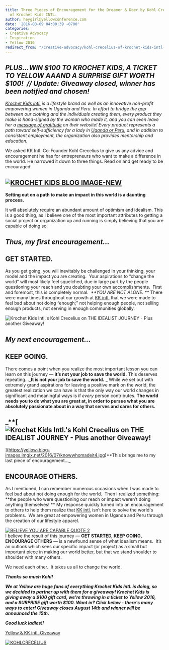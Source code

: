 ```yaml
---
title: Three Pieces of Encouragement for the Dreamer & Doer by Kohl Crecelius, Co-Founder
  of Krochet Kids INTL.
author: heygirl@yellowconference.com
date: '2016-08-09 04:00:39 -0700'
categories:
- Creative Advocacy
- Inspiration
- Yellow 2016
redirect_from: "/creative-advocacy/kohl-crecelius-of-krochet-kids-intl-on-the-idealist-journey-and-another-giveaway/"
---
```


## _PLUS...WIN $100 TO KROCHET KIDS, A TICKET TO YELLOW AAAND A SURPRISE GIFT WORTH $100!  // Update: Giveaway closed, winner has been notified and chosen!_

_[Krochet Kids intl.](http://www.krochetkids.org/) is a lifestyle brand as well as an innovative non-profit empowering women in Uganda and Peru. In effort to bridge the gap between our clothing and the individuals creating them, every product they make is hand-signed by the woman who made it, and you can even leave her a [message of gratitude](http://www.krochetkids.org/what-we-do/meet-the-ladies/) on their website! Every product represents a path toward self-sufficiency for a lady in [Uganda or Peru](http://www.krochetkids.org/what-we-do/our-impact/), and in addition to consistent employment, the organization also provides mentorship and education.[  
](https://yellow-blog-images.imgix.net/2016/07/spring2016pike.jpg)_

We asked KK Intl. Co-Founder Kohl Crecelius to give us any advice and encouragement he has for entrepreneurs who want to make a difference in the world. He narrowed it down to three things. Read on and get ready to be encouraged!

## [![KROCHET KIDS BLOG IMAGE-NEW](https://yellow-blog-images.imgix.net/2016/08/KROCHET-KIDS-BLOG-IMAGE-NEW1.jpg)](https://yellow-blog-images.imgix.net/2016/08/KROCHET-KIDS-BLOG-IMAGE-NEW1.jpg)

**Setting out on a path to make an impact in this world is a daunting process.**

It will absolutely require an abundant amount of optimism and idealism. This is a good thing, as I believe one of the most important attributes to getting a social project or organization up and running is simply believing that you are capable of doing so.

## _Thus, my first encouragement…_

## **GET STARTED.**

As you get going, you will inevitably be challenged in your thinking, your model and the impact you are creating.  Your aspirations to “change the world” will most likely feel squelched, due in large part by the people questioning your reach and you doubting your own accomplishments.  First and foremost, this is completely normal.  _**YOU ARE NOT ALONE. **_ There were many times throughout our growth at [KK intl.](http://www.krochetkids.org/) that we were made to feel bad about not doing “enough;” not helping enough people, not selling enough products, not serving in enough communities globally. 

![Krochet Kids Intl.'s Kohl Crecelius on THE IDEALIST JOURNEY - Plus another Giveaway!](https://yellow-blog-images.imgix.net/2016/07/spring2016pike.jpg)

## _**My next encouragement…**_

## **KEEP GOING.**

There comes a point when you realize the most important lesson you can learn on this journey — **it’s not your job to save the world.** This deserves repeating…_**It is not your job to save the world.** _ While we set out with extremely grand aspirations for leaving a positive mark on the world, the greatest realization we can have is that the only way our world changes in significant and meaningful ways is if _every_ person contributes. **The world needs you to do what you are great at, in order to pursue what you are absolutely passionate about in a way that serves and cares for others.**

## _**[![Krochet Kids Intl.'s Kohl Crecelius on THE IDEALIST JOURNEY - Plus another Giveaway!](https://yellow-blog-images.imgix.net/2016/07/knowwhomadeit2.jpg)  
](https://yellow-blog-images.imgix.net/2016/07/knowwhomadeit4.jpg)**This brings me to my last piece of encouragement…_

## ENCOURAGE OTHERS.

As I mentioned, I can remember numerous occasions when I was made to feel bad about not doing enough for the world.  Then I realized something: **the people who were questioning our reach or impact weren’t doing anything themselves! ** My response quickly turned into an encouragement to others to help them realize that [KK intl.](http://www.krochetkids.org/) isn’t here to solve the world's problems.  We are great at empowering women in Uganda and Peru through the creation of our lifestyle apparel.

[![BELIEVE YOU ARE CAPABLE QUOTE 2](https://yellow-blog-images.imgix.net/2016/08/BELIEVE-YOU-ARE-CAPABLE-QUOTE-2.jpg)](https://yellow-blog-images.imgix.net/2016/08/BELIEVE-YOU-ARE-CAPABLE-QUOTE-2.jpg)[  
](https://yellow-blog-images.imgix.net/2016/07/knowwhomadeit2.jpg)I believe the result of this journey — **GET STARTED, KEEP GOING, ENCOURAGE OTHERS** — is a newfound sense of what idealism means.  It’s an outlook which sees our specific impact (or project) as a small but important piece in making our world better, but that we stand shoulder to shoulder with many others.

We need each other.  It takes us all to change the world.

_**Thanks so much Kohl!**_

_**We at Yellow are huge fans of everything Krochet Kids Intl. is doing, so we decided to partner up with them for a giveaway! Krochet Kids is giving away a $100 gift card, we're throwing in a ticket to Yellow 2016, and a SURPRISE gift worth $100\. Want in? Click below - there's many ways to enter! Giveaway closes August 14th and winner will be announced the 15th.**_

_**Good luck ladies!!**_

[Yellow & KK intl. Giveaway](https://gleam.io/zL0xn/yellow-kk-intl-giveaway)  

[![KOHLCRECELIUS](https://yellow-blog-images.imgix.net/2016/07/KOHLCRECELIUS.jpg)](http://www.krochetkids.org/)
